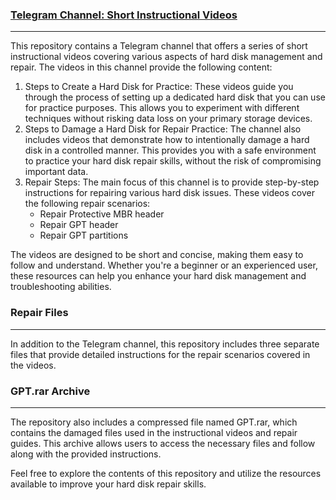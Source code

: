 ### [Telegram Channel: Short Instructional Videos](https://t.me/eCDFP_review)
___
  This repository contains a Telegram channel that offers a series of short instructional videos covering various aspects of hard disk management and repair. The videos in this channel provide the following content:
  1. Steps to Create a Hard Disk for Practice: These videos guide you through the process of setting up a dedicated hard disk that you can use for practice purposes. This allows you to experiment with different techniques without risking data loss on your primary storage devices.
  2. Steps to Damage a Hard Disk for Repair Practice: The channel also includes videos that demonstrate how to intentionally damage a hard disk in a controlled manner. This provides you with a safe environment to practice your hard disk repair skills, without the risk of compromising important data.
  3. Repair Steps: The main focus of this channel is to provide step-by-step instructions for repairing various hard disk issues. These videos cover the following repair scenarios:
      - Repair Protective MBR header
      - Repair GPT header
      - Repair GPT partitions
     
  The videos are designed to be short and concise, making them easy to follow and understand. Whether you're a beginner or an experienced user, these resources can help you enhance your hard disk management and troubleshooting abilities.


### Repair Files
___
In addition to the Telegram channel, this repository includes three separate files that provide detailed instructions for the repair scenarios covered in the videos.


### GPT.rar Archive
___
The repository also includes a compressed file named GPT.rar, which contains the damaged files used in the instructional videos and repair guides. This archive allows users to access the necessary files and follow along with the provided instructions.


Feel free to explore the contents of this repository and utilize the resources available to improve your hard disk repair skills.
